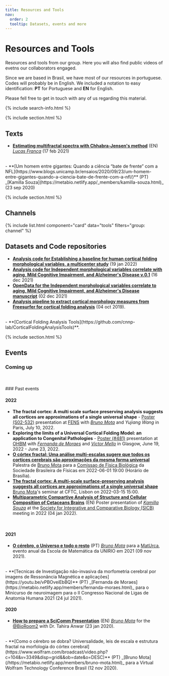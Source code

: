 ```yaml
---
title: Resources and Tools
nav:
  order: 2
  tooltip: Datasets, events and more
---
```


# <i class="fas fa-tools"></i>Resources and Tools

Resources and tools from our group. Here you will also find public videos of evetns our collaborators engaged.

Since we are based in Brasil, we have most of our resources in portuguese. Codes will probably be in English. We included a notation to easy identification: **PT** for Portuguese and **EN** for English.

Please fell free to get in touch with any of us regarding this material.

{% include search-info.html %}

{% include section.html %}

## Texts

- **[Estimating multifractal spectra with Chhabra-Jensen's method](https://www.lfranca.uk/post/multifractal-chj/)** (EN) _[Lucas França](https://metabio.netlify.app/_members/lucas-franca.html)_ (17 feb 2021)
<br>
- **[Um homem entre gigantes: Quando a ciência “bate de frente” com a NFL](https://www.blogs.unicamp.br/ensaios/2020/09/23/um-homem-entre-gigantes-quando-a-ciencia-bate-de-frente-com-a-nfl/)** (PT) _[Kamilla Souza](https://metabio.netlify.app/_members/kamilla-souza.html)_ (23 sep 2020)

{% include section.html %}

## Channels

{% include list.html component="card" data="tools" filters="group: channel" %}

## Datasets and Code repositories

<!-- {% include list.html component="card" data="tools" filters="group: repository" %} -->
- **[Analysis code for Establishing a baseline for human cortical folding morphological variables, a multicenter study](https://zenodo.org/record/5879895)** (19 jan 2022)
- **[Analysis code for Independent morphological variables correlate with aging, Mild Cognitive Impairment, and Alzheimer's Disease v.0.1](https://zenodo.org/record/5786921)** (16 dec 2021)
- **[OpenData for the Independent morphological variables correlate to aging, Mild Cognitive Impairment, and Alzheimer's Disease manuscript](https://zenodo.org/record/5750619)** (02 dec 2021)
- **[Analysis pipeline to extract cortical morphology measures from Freesurfer for cortical folding analysis](https://zenodo.org/record/3608675#.YQn_HnVKiV4)** (04 oct 2019).
<br>
- **[Cortical Folding Analysis Tools](https://github.com/cnnp-lab/CorticalFoldingAnalysisTools)**.
<br>

{% include section.html %}

## Events
<!-- {% include list.html component="card" data="events" filters="group: events" style="small" %} -->

### Coming up


<!-- - Event 2 -->

<br>
<br>
### Past events

#### 2022

- **The fractal cortex: A multi scale surface preserving analysis suggests all cortices are approximations of a single universal shape** - [Poster (S02-532)](https://metabio.netlify.app/2022/07/10/post-10.html) presentation at [FENS](https://forum.fens.org/) with _[Bruno Mota](https://metabio.netlify.app/members/bruno-mota.html)_ and _Yujiang Wang_ in Paris, July 10, 2022.
- **Exploring the limits of a Universal Cortical Folding Model: an application to Congenital Pathologies** - [Poster (#481)](https://metabio.netlify.app/2022/05/19/post-8.html) presentation at [OHBM](https://humanbrainmapping.org/i4a/pages/index.cfm?pageid=4118) with _[Fernanda de Moraes](https://metabio.netlify.app/members/fernanda-moraes.html)_ and _[Victor Mello](https://metabio.netlify.app/members/victor-mello.html)_ in Glasgow, June 19, 2022 - June 23, 2022.
- **[O córtex fractal: Uma análise multi-escalas sugere que todos os cortices cerebrais são aproximações da mesma forma universal](https://youtu.be/hekItEAFHsU)** Palestra de [Bruno Mota](/https://metabio.netlify.app/members/bruno-mota.html) para a [Comissao de Física Biológica](https://sites.google.com/view/bio-sbf/in%C3%ADcio/webin%C3%A1rios) da Sociedade Brasileira de Físicas em 2022-06-01 19:00 (Horário de Brasília).
- **[The fractal cortex: A multi-scale surface-preserving analysis suggests all cortices are approximations of a single universal shape](https://cftc.ciencias.ulisboa.pt/seminar.php?id=505)** [Bruno Mota](/https://metabio.netlify.app/members/bruno-mota.html)'s seminar at CFTC, Lisbon on 2022-03-15 15:00.
- **[Multiparametric Compartive Analysis of Structure and Cellular Composition of Cetaceans Brains](https://www.youtube.com/watch?v=YwNYCC35IIE)** (EN) Poster presentation of *[Kamilla Souza](https://metabio.netlify.app/members/kamilla-souza.html)* at the [Society for Integrative and Comparative Biology (SICB)](https://burkclients.com/sicb/meetings/2022/site/) meeting in 2022 (04 jan 2022).
<br>

#### 2021

- **[O cérebro, o Universo e todo o resto](https://www.youtube.com/watch?v=YwNYCC35IIE)** (PT) _[Bruno Mota](/https://metabio.netlify.app/members/bruno-mota.html)_ para a [MatUrca](https://www.instagram.com/matematicanaurca/), evento anual da Escola de Matemática da UNIRIO em 2021 (09 nov 2021).
<br>
- **[Tecnicas de Investigação não-invasiva da morfometria cerebral por imagens de Ressonância Magnética e aplicações](https://youtu.be/vPBOveiEbBQ)** (PT) _[Fernanda de Moraes](https://metabio.netlify.app/members/fernanda-moraes.html)_ para o Minicurso de neuroimagem para o II Congresso Nacional de Ligas de Anatomia Humana 2021 (24 jul 2021).
<br>

#### 2020

- **[How to prepare a SciComm Presentation](https://www.youtube.com/watch?v=tSfQpazjWyw)** (EN) _[Bruno Mota](/https://metabio.netlify.app/members/bruno-mota.html)_ for the [@BioRoom2](https://twitter.com/BioRoom2) with Dr. Tahira Anwar (23 jan 2020).
<br>
- **[Como o cérebro se dobra? Universalidade, leis de escala e estrutura fractal na morfologia do córtex cerebral](https://www.wolfram.com/broadcast/video.php?c=104&v=3349&disp=grid&&ob=date&o=DESC)** (PT) _[Bruno Mota](/https://metabio.netlify.app/members/bruno-mota.html)_ para a Virtual Wolfram Technology Conference Brasil (12 nov 2020).
